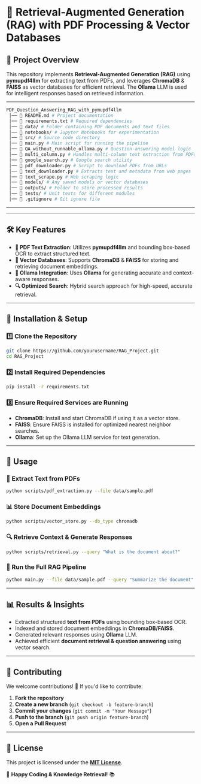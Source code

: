 # 🚀 Retrieval-Augmented Generation (RAG) with PDF Processing & Vector Databases

## 📌 Project Overview
This repository implements **Retrieval-Augmented Generation (RAG)** using **pymupdf4llm** for extracting text from PDFs, and leverages **ChromaDB** & **FAISS** as vector databases for efficient retrieval. The **Ollama** LLM is used for intelligent responses based on retrieved information.

----
```sh
PDF_Question_Answering_RAG_with_pymupdf4llm 
 │── 📜 README.md # Project documentation 
 │── 📜 requirements.txt # Required dependencies 
 │── 📂 data/ # Folder containing PDF documents and text files 
 │── 📂 notebooks/ # Jupyter Notebooks for experimentation 
 │── 📂 src/ # Source code directory
 │── 📜 main.py # Main script for running the pipeline 
 │── 📜 QA_without_runnable_ollama.py # Question-answering model logic 
 │── 📜 multi_column.py # Handles multi-column text extraction from PDFs 
 │── 📜 google_search.py # Google search utility 
 │── 📜 pdf_downloader.py # Script to download PDFs from URLs 
 │── 📜 text_downloader.py # Extracts text and metadata from web pages  
 │── 📜 text_scrape.py # Web scraping logic 
 │── 📂 models/ # Any saved models or vector databases 
 │── 📂 outputs/ # Folder to store processed results 
 │── 📂 tests/ # Unit tests for different modules 
 │── 📜 .gitignore # Git ignore file

```
---


---

## 🛠️ Key Features
- **📄 PDF Text Extraction**: Utilizes **pymupdf4llm** and bounding box-based OCR to extract structured text.
- **🧠 Vector Databases**: Supports **ChromaDB** & **FAISS** for storing and retrieving document embeddings.
- **🤖 Ollama Integration**: Uses **Ollama** for generating accurate and context-aware responses.
- **🔍 Optimized Search**: Hybrid search approach for high-speed, accurate retrieval.


---

## 🔧 Installation & Setup

### 1️⃣ Clone the Repository
```sh
git clone https://github.com/yourusername/RAG_Project.git
cd RAG_Project
```

### 2️⃣ Install Required Dependencies
```sh
pip install -r requirements.txt
```

### 3️⃣ Ensure Required Services are Running
- **ChromaDB**: Install and start ChromaDB if using it as a vector store.
- **FAISS**: Ensure FAISS is installed for optimized nearest neighbor searches.
- **Ollama**: Set up the Ollama LLM service for text generation.

---

## 🚀 Usage

### 📝 Extract Text from PDFs
```sh
python scripts/pdf_extraction.py --file data/sample.pdf
```

### 📊 Store Document Embeddings
```sh
python scripts/vector_store.py --db_type chromadb
```

### 🔍 Retrieve Context & Generate Responses
```sh
python scripts/retrieval.py --query "What is the document about?"
```

### 🏁 Run the Full RAG Pipeline
```sh
python main.py --file data/sample.pdf --query "Summarize the document"
```

---

## 📊 Results & Insights
- Extracted structured **text from PDFs** using bounding box-based OCR.
- Indexed and stored document embeddings in **ChromaDB/FAISS**.
- Generated relevant responses using **Ollama** LLM.
- Achieved efficient **document retrieval & question answering** using vector search.

---

## 🤝 Contributing
We welcome contributions! 🚀 If you'd like to contribute:
1. **Fork the repository**
2. **Create a new branch** (`git checkout -b feature-branch`)
3. **Commit your changes** (`git commit -m "Your Message"`)
4. **Push to the branch** (`git push origin feature-branch`)
5. **Open a Pull Request**

---

## 📜 License
This project is licensed under the **[MIT License](https://choosealicense.com/licenses/mit/)**.

🚀 **Happy Coding & Knowledge Retrieval!** 📚
